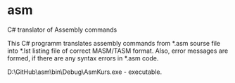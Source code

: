 # asm
C# translator of Assembly commands

This C# programm translates assembly commands from *.asm sourse file into *.lst listing file of correct MASM/TASM format. 
Also, error messages are formed, if there are any syntax errors in *.asm code.

D:\GitHub\asm\bin\Debug\AsmKurs.exe - executable.
